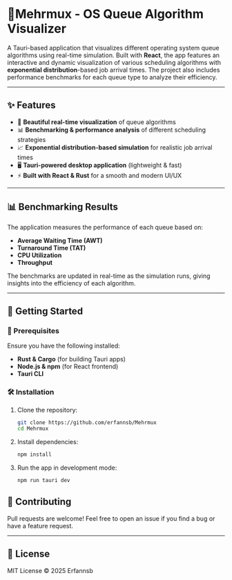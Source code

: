 # 🚀Mehrmux - OS Queue Algorithm Visualizer

A Tauri-based application that visualizes different operating system queue algorithms using real-time simulation. Built with **React**, the app features an interactive and dynamic visualization of various scheduling algorithms with **exponential distribution**-based job arrival times. The project also includes performance benchmarks for each queue type to analyze their efficiency.

---

## ✨ Features

- 🎨 **Beautiful real-time visualization** of queue algorithms
- 📊 **Benchmarking & performance analysis** of different scheduling strategies
- 📈 **Exponential distribution-based simulation** for realistic job arrival times
- 🖥 **Tauri-powered desktop application** (lightweight & fast)
- ⚡ **Built with React & Rust** for a smooth and modern UI/UX

---

## 📊 Benchmarking Results

The application measures the performance of each queue based on:

- **Average Waiting Time (AWT)**
- **Turnaround Time (TAT)**
- **CPU Utilization**
- **Throughput**

The benchmarks are updated in real-time as the simulation runs, giving insights into the efficiency of each algorithm.

---

## 🚀 Getting Started

### 🔧 Prerequisites
Ensure you have the following installed:
- **Rust & Cargo** (for building Tauri apps)
- **Node.js & npm** (for React frontend)
- **Tauri CLI**

### 🛠 Installation
1. Clone the repository:
   ```bash
   git clone https://github.com/erfannsb/Mehrmux
   cd Mehrmux
   ```
2. Install dependencies:
   ```bash
   npm install
   ```
3. Run the app in development mode:
   ```bash
   npm run tauri dev
   ```

## 🤝 Contributing
Pull requests are welcome! Feel free to open an issue if you find a bug or have a feature request.

---

## 📜 License
MIT License © 2025 Erfannsb

